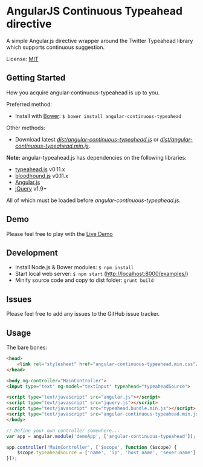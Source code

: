 AngularJS Continuous Typeahead directive
===============

A simple Angular.js directive wrapper around the Twitter Typeahead library which supports continuous suggestion.

License: [MIT](http://www.opensource.org/licenses/mit-license.php)

Getting Started
---------------

How you acquire angular-continuous-typeahead is up to you.

Preferred method:
* Install with [Bower][bower]: `$ bower install angular-continuous-typeahead`

Other methods:
* Download latest *[dist/angular-continuous-typeahead.js][angular-continuous-typeahead.js]* or *[dist/angular-continuous-typeahead.min.js][angular-continuous-typeahead.min.js]*.

**Note:** angular-typeahead.js has dependencies on the following libraries:
* [typeahead.js][typeahead.js] v0.11.x
* [bloodhound.js][typeahead.js] v0.11.x
* [Angular.js][angularjs]
* [jQuery][jquery] v1.9+

All of which must be loaded before *angular-continuous-typeahead.js*.

Demo
---------------

Please feel free to play with the [Live Demo][livedemo]

Development
---------------

* Install Node.js & Bower modules: `$ npm install`
* Start local web server: `$ npm start` ([http://localhost:8000/examples/][localserver])
* Minify source code and copy to dist folder: `grunt build`

Issues
---------------

Please feel free to add any issues to the GitHub issue tracker.

Usage
---------------

The bare bones:

```html
<head>
    <link rel="stylesheet" href="angular-continuous-typeahead.min.css"/>
</head>

<body ng-controller="MainController">
<input type="text" ng-model="textInput" typeahead="typeaheadSource">

<script type="text/javascript" src="angular.js"></script>
<script type="text/javascript" src="jquery.js"></script>
<script type="text/javascript" src="typeahead.bundle.min.js"></script>
<script type="text/javascript" src="angular-continuous-typeahead.min.js"></script>
</body>
```

```javascript
// Define your own controller somewhere...
var app = angular.module('demoApp', ['angular-continuous-typeahead']);

app.controller('MainController', ['$scope', function ($scope) {
    $scope.typeaheadSource = ['name', 'ip', 'host name', 'sever name'];
}]);
```

<!-- assets -->
[angular-continuous-typeahead.js]: https://raw.github.com/janeto/angular-typeahead/master/dist/angular-typeahead.js
[angular-continuous-typeahead.min.js]: https://raw.github.com/janeto/angular-typeahead/master/dist/angular-typeahead.min.js

<!-- links to third party projects -->
[bower]: http://twitter.github.com/bower/
[jQuery]: http://jquery.com/
[angularjs]: http://angularjs.org/
[typeahead.js]: http://twitter.github.io/typeahead.js/
[livedemo]: http://demo.janeto.com/typeahead/

<!-- dev links -->
[localserver]: http://localhost:8000/examples/

